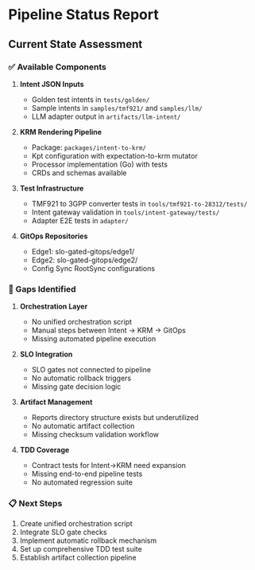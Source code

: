 # Pipeline Status Report

## Current State Assessment

### ✅ Available Components

1. **Intent JSON Inputs**
   - Golden test intents in `tests/golden/`
   - Sample intents in `samples/tmf921/` and `samples/llm/`
   - LLM adapter output in `artifacts/llm-intent/`

2. **KRM Rendering Pipeline**
   - Package: `packages/intent-to-krm/`
   - Kpt configuration with expectation-to-krm mutator
   - Processor implementation (Go) with tests
   - CRDs and schemas available

3. **Test Infrastructure**
   - TMF921 to 3GPP converter tests in `tools/tmf921-to-28312/tests/`
   - Intent gateway validation in `tools/intent-gateway/tests/`
   - Adapter E2E tests in `adapter/`

4. **GitOps Repositories**
   - Edge1: slo-gated-gitops/edge1/
   - Edge2: slo-gated-gitops/edge2/
   - Config Sync RootSync configurations

### 🔧 Gaps Identified

1. **Orchestration Layer**
   - No unified orchestration script
   - Manual steps between Intent → KRM → GitOps
   - Missing automated pipeline execution

2. **SLO Integration**
   - SLO gates not connected to pipeline
   - No automatic rollback triggers
   - Missing gate decision logic

3. **Artifact Management**
   - Reports directory structure exists but underutilized
   - No automatic artifact collection
   - Missing checksum validation workflow

4. **TDD Coverage**
   - Contract tests for Intent→KRM need expansion
   - Missing end-to-end pipeline tests
   - No automated regression suite

### 📋 Next Steps

1. Create unified orchestration script
2. Integrate SLO gate checks
3. Implement automatic rollback mechanism
4. Set up comprehensive TDD test suite
5. Establish artifact collection pipeline